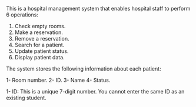 This is a hospital management system that enables hospital staff to perform 6 operations:  
1) Check empty rooms.
2) Make a reservation.
3) Remove a reservation.
4) Search for a patient.
5) Update patient status.
6) Display patient data.

The system stores the following information about each patient:

1- Room number.
2- ID.
3- Name
4- Status.

1- ID: This is a unique 7-digit number. You cannot enter the same ID as an existing student.
